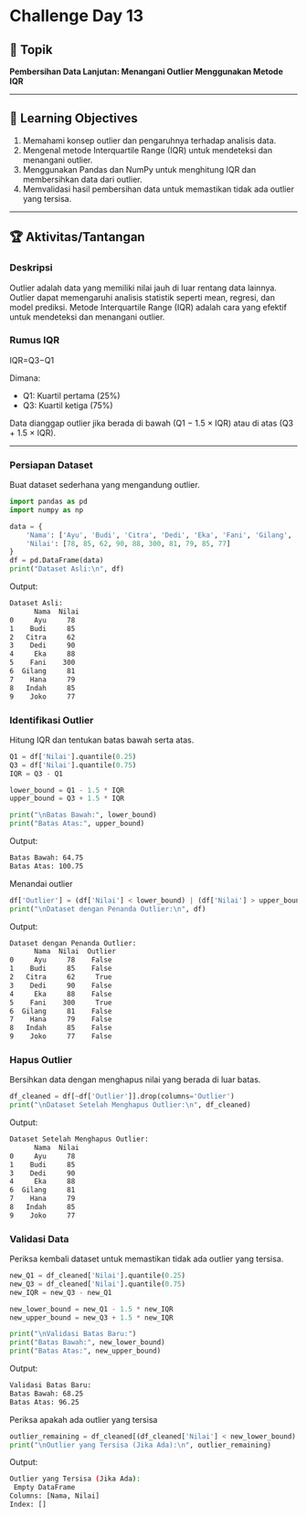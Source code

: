 # Challenge Day 13

## 📝 Topik
**Pembersihan Data Lanjutan: Menangani Outlier Menggunakan Metode IQR**

---

## 🎯 Learning Objectives
1. Memahami konsep outlier dan pengaruhnya terhadap analisis data.
2. Mengenal metode Interquartile Range (IQR) untuk mendeteksi dan menangani outlier.
3. Menggunakan Pandas dan NumPy untuk menghitung IQR dan membersihkan data dari outlier.
4. Memvalidasi hasil pembersihan data untuk memastikan tidak ada outlier yang tersisa.

---

## 🏆 Aktivitas/Tantangan

### Deskripsi
Outlier adalah data yang memiliki nilai jauh di luar rentang data lainnya. Outlier dapat memengaruhi analisis statistik seperti mean, regresi, dan model prediksi.
Metode Interquartile Range (IQR) adalah cara yang efektif untuk mendeteksi dan menangani outlier. 

### Rumus IQR
IQR=Q3−Q1

Dimana:

- Q1: Kuartil pertama (25%)
- Q3: Kuartil ketiga (75%)

Data dianggap outlier jika berada di bawah (Q1 − 1.5 × IQR) atau di atas (Q3 + 1.5 × IQR).

---

### Persiapan Dataset
Buat dataset sederhana yang mengandung outlier.
```python
import pandas as pd
import numpy as np

data = {
    'Nama': ['Ayu', 'Budi', 'Citra', 'Dedi', 'Eka', 'Fani', 'Gilang', 'Hana', 'Indah', 'Joko'],
    'Nilai': [78, 85, 62, 90, 88, 300, 81, 79, 85, 77]  
}
df = pd.DataFrame(data)
print("Dataset Asli:\n", df)
```
Output:
```bash
Dataset Asli:
      Nama  Nilai
0     Ayu     78
1    Budi     85
2   Citra     62
3    Dedi     90
4     Eka     88
5    Fani    300
6  Gilang     81
7    Hana     79
8   Indah     85
9    Joko     77
```

### Identifikasi Outlier
Hitung IQR dan tentukan batas bawah serta atas.
```python
Q1 = df['Nilai'].quantile(0.25)
Q3 = df['Nilai'].quantile(0.75)
IQR = Q3 - Q1

lower_bound = Q1 - 1.5 * IQR
upper_bound = Q3 + 1.5 * IQR

print("\nBatas Bawah:", lower_bound)
print("Batas Atas:", upper_bound)
```
Output:
```bash
Batas Bawah: 64.75
Batas Atas: 100.75
```
Menandai outlier
```python
df['Outlier'] = (df['Nilai'] < lower_bound) | (df['Nilai'] > upper_bound)
print("\nDataset dengan Penanda Outlier:\n", df)
```
Output:
```bash
Dataset dengan Penanda Outlier:
      Nama  Nilai  Outlier
0     Ayu     78    False
1    Budi     85    False
2   Citra     62     True
3    Dedi     90    False
4     Eka     88    False
5    Fani    300     True
6  Gilang     81    False
7    Hana     79    False
8   Indah     85    False
9    Joko     77    False
```

### Hapus Outlier
Bersihkan data dengan menghapus nilai yang berada di luar batas.
```python
df_cleaned = df[~df['Outlier']].drop(columns='Outlier')
print("\nDataset Setelah Menghapus Outlier:\n", df_cleaned)
```
Output:
```bash
Dataset Setelah Menghapus Outlier:
      Nama  Nilai
0     Ayu     78
1    Budi     85
3    Dedi     90
4     Eka     88
6  Gilang     81
7    Hana     79
8   Indah     85
9    Joko     77
```

### Validasi Data
Periksa kembali dataset untuk memastikan tidak ada outlier yang tersisa.
```python
new_Q1 = df_cleaned['Nilai'].quantile(0.25)
new_Q3 = df_cleaned['Nilai'].quantile(0.75)
new_IQR = new_Q3 - new_Q1

new_lower_bound = new_Q1 - 1.5 * new_IQR
new_upper_bound = new_Q3 + 1.5 * new_IQR

print("\nValidasi Batas Baru:")
print("Batas Bawah:", new_lower_bound)
print("Batas Atas:", new_upper_bound)
```
Output:
```bash
Validasi Batas Baru:
Batas Bawah: 68.25
Batas Atas: 96.25
```
Periksa apakah ada outlier yang tersisa
```python
outlier_remaining = df_cleaned[(df_cleaned['Nilai'] < new_lower_bound) | (df_cleaned['Nilai'] > new_upper_bound)]
print("\nOutlier yang Tersisa (Jika Ada):\n", outlier_remaining)
```
Output:
```bash
Outlier yang Tersisa (Jika Ada):
 Empty DataFrame
Columns: [Nama, Nilai]
Index: []
```
